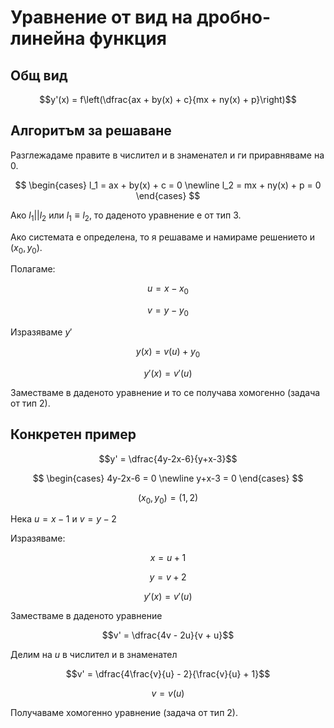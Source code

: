 # Уравнение от вид на дробно-линейна функция

## Общ вид

$$y'(x) = f\left(\dfrac{ax + by(x) + c}{mx + ny(x) + p}\right)$$

## Алгоритъм за решаване

Разглежадаме правите в числител и в знаменател и ги приравняваме на $0$.

$$
\begin{cases}
l_1 = ax + by(x) + c = 0 \newline
l_2 = mx + ny(x) + p = 0
\end{cases}
$$

Ако $l_1 || l_2$ или $l_1 \equiv l_2$, то даденото уравнение е от тип 3.

Ако системата е определена, то я решаваме и намираме решението и $(x_0, y_0)$.

Полагаме:

$$u = x - x_0$$

$$v = y - y_0$$

Изразяваме $y'$

$$y(x) = v(u) + y_0$$

$$y'(x) = v'(u)$$

Заместваме в даденото уравнение и то се получава хомогенно (задача от тип 2).

## Конкретен пример

$$y' = \dfrac{4y-2x-6}{y+x-3}$$

$$
\begin{cases}
4y-2x-6 = 0 \newline
y+x-3 = 0
\end{cases}
$$

$$(x_0, y_0) = (1, 2)$$

Нека $u = x - 1$  и $v = y - 2$

Изразяваме:

$$x = u + 1$$

$$y = v + 2$$

$$y'(x) = v'(u)$$

Заместваме в даденото уравнение

$$v' = \dfrac{4v - 2u}{v + u}$$

Делим на $u$ в числител и в знаменател

$$v' = \dfrac{4\frac{v}{u} - 2}{\frac{v}{u} + 1}$$

$$v = v(u)$$

Получаваме хомогенно уравнение (задача от тип 2).